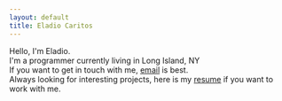 ```yaml
---
layout: default
title: Eladio Caritos
---
```

<div id="home">
Hello, I'm Eladio.<br/>
I'm a programmer currently living in Long Island, NY<br/>
If you want to get in touch with me, <a href="mailto:eladio@caritos.com">email</a> is best.<br/>
Always looking for interesting projects, here is my <a href="./assets/eladio-caritos-resume.pdf">resume</a> if you want to work with me.<br/>
</div>
